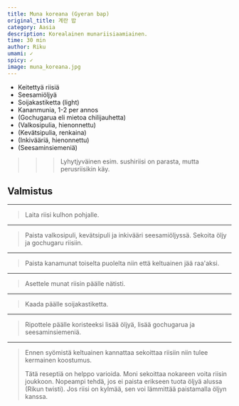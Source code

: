 ```yaml
---
title: Muna koreana (Gyeran bap)
original_title: 계란 밥
category: Aasia
description: Korealainen munariisiaamiainen.
time: 30 min
author: Riku
umami: ✓
spicy: ✓
image: muna_koreana.jpg
---
```


- Keitettyä riisiä
- Seesamiöljyä
- Soijakastiketta (light)
- Kananmunia, 1-2 per annos
- (Gochugarua eli mietoa chilijauhetta)
- (Valkosipulia, hienonnettu)
- (Kevätsipulia, renkaina)
- (Inkivääriä, hienonnettu)
- (Seesaminsiemeniä)

>
>>> Lyhytjyväinen esim. sushiriisi on parasta, mutta perusriisikin käy.

## Valmistus

---

> Laita riisi kulhon pohjalle.

---

> Paista valkosipuli, kevätsipuli ja inkivääri seesamiöljyssä. Sekoita öljy ja gochugaru riisiin. 

---

> Paista kanamunat toiselta puolelta niin että keltuainen jää raa'aksi.

---

> Asettele munat riisin päälle nätisti.

---

> Kaada päälle soijakastiketta.

---

> Ripottele päälle koristeeksi lisää öljyä, lisää gochugarua ja seesaminsiemeniä.

---

> Ennen syömistä keltuainen kannattaa sekoittaa riisiin niin tulee kermainen koostumus.
>
> Tätä reseptiä on helppo varioida. Moni sekoittaa nokareen voita riisin joukkoon. Nopeampi tehdä, jos ei paista erikseen tuota öljyä alussa (Rikun twisti). Jos riisi on kylmää, sen voi lämmittää paistamalla öljyn kanssa.